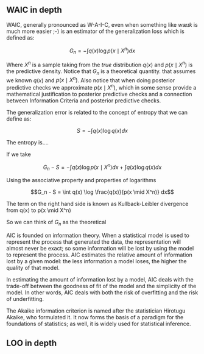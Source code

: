 ## WAIC in depth

WAIC, generally pronounced as W-A-I-C, even when something like *wæɪk* is much more easier ;-) is an estimator of the generalization loss which is defined as:


$$G_n = - \int q(x) \log p(x \mid X^n) dx$$

Where $X^n$ is a sample taking from the *true* distribution $q(x)$ and $p(x \mid X^n)$ is the predictive density. Notice that $G_n$ is a theoretical quantity. that assumes we known $q(x)$ and $p(x \mid X^n)$. Also notice that when doing posterior predictive checks we approximate $p(x \mid X^n)$, which in some sense provide a mathematical justification to posterior predictive checks and a connection between Information Criteria and posterior predictive checks. 


The generalization error is related to the concept of entropy that we can define as:

$$S = - \int q(x) \log q(x) dx$$

The entropy is....

If we take 

$$G_n - S = - \int q(x) \log p(x \mid X^n) dx + \int q(x) \log q(x) dx$$

Using the associative property and properties of logarithms

$$G_n - S = \int q(x) \log \frac{q(x)}{p(x \mid X^n)} dx$$

The term on the right hand side is known as Kullback-Leibler divergence from q(x) to p(x \mid X^n)


So we can think of $G_n$ as the theoretical 


AIC is founded on information theory. When a statistical model is used to represent the process that generated the data, the representation will almost never be exact; so some information will be lost by using the model to represent the process. AIC estimates the relative amount of information lost by a given model: the less information a model loses, the higher the quality of that model.

In estimating the amount of information lost by a model, AIC deals with the trade-off between the goodness of fit of the model and the simplicity of the model. In other words, AIC deals with both the risk of overfitting and the risk of underfitting.

The Akaike information criterion is named after the statistician Hirotugu Akaike, who formulated it. It now forms the basis of a paradigm for the foundations of statistics; as well, it is widely used for statistical inference. 

## LOO in depth
